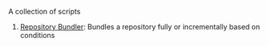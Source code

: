 A collection of scripts

1. [Repository Bundler](bundle_repo.sh): Bundles a repository fully or incrementally based on conditions
